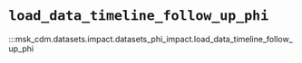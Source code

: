 # `load_data_timeline_follow_up_phi`

:::msk_cdm.datasets.impact.datasets_phi_impact.load_data_timeline_follow_up_phi
